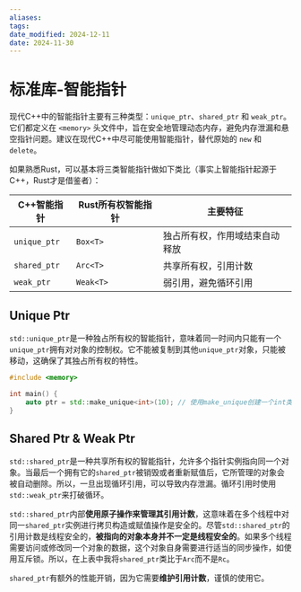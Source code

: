 ```yaml
---
aliases: 
tags: 
date_modified: 2024-12-11
date: 2024-11-30
---
```


# 标准库-智能指针

现代C++中的智能指针主要有三种类型：`unique_ptr`、`shared_ptr` 和 `weak_ptr`。它们都定义在 `<memory>` 头文件中，旨在安全地管理动态内存，避免内存泄漏和悬空指针问题。建议在现代C++中尽可能使用智能指针，替代原始的 `new` 和 `delete`。

如果熟悉Rust，可以基本将三类智能指针做如下类比（事实上智能指针起源于C++，Rust才是借鉴者）：

| C++智能指针      | Rust所有权智能指针 | 主要特征            |
| ------------ | ----------- | --------------- |
| `unique_ptr` | `Box<T>`    | 独占所有权，作用域结束自动释放 |
| `shared_ptr` | `Arc<T>`    | 共享所有权，引用计数      |
| `weak_ptr`   | `Weak<T>`   | 弱引用，避免循环引用      |

## Unique Ptr

`std::unique_ptr`是一种独占所有权的智能指针，意味着同一时间内只能有一个`unique_ptr`拥有对对象的控制权。它不能被复制到其他`unique_ptr`对象，只能被移动，这确保了其独占所有权的特性。

```cpp
#include <memory>

int main() {
    auto ptr = std::make_unique<int>(10); // 使用make_unique创建一个int类型的unique_ptr
}
```


## Shared Ptr & Weak Ptr

`std::shared_ptr`是一种共享所有权的智能指针，允许多个指针实例指向同一个对象。当最后一个拥有它的`shared_ptr`被销毁或者重新赋值后，它所管理的对象会被自动删除。所以，一旦出现循环引用，可以导致内存泄漏。循环引用时使用`std::weak_ptr`来打破循环。

`std::shared_ptr`内部**使用原子操作来管理其引用计数**，这意味着在多个线程中对同一`shared_ptr`实例进行拷贝构造或赋值操作是安全的。尽管`std::shared_ptr`的引用计数是线程安全的，**被指向的对象本身并不一定是线程安全的**。如果多个线程需要访问或修改同一个对象的数据，这个对象自身需要进行适当的同步操作，如使用互斥锁。所以，在上表中我将`shared_ptr`类比于`Arc`而不是`Rc`。

`shared_ptr`有额外的性能开销，因为它需要**维护引用计数**，谨慎的使用它。
